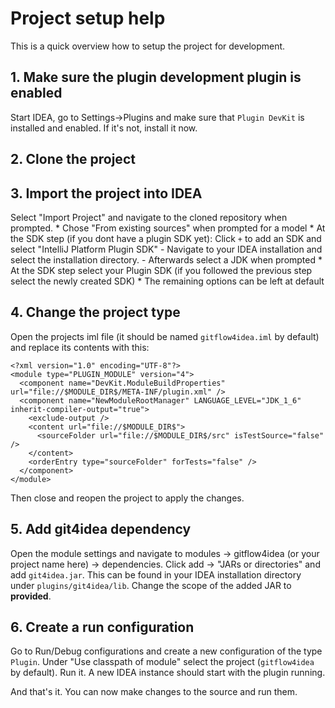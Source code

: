 # Project setup help

This is a quick overview how to setup the project for development.

## 1. Make sure the plugin development plugin is enabled  

Start IDEA, go to Settings->Plugins and make sure that `Plugin DevKit` is installed and enabled.
If it's not, install it now.

## 2. Clone the project

## 3. Import the project into IDEA 

Select "Import Project" and navigate to the cloned repository when prompted. 
	* Chose "From existing sources" when prompted for a model
	* At the SDK step (if you dont have a plugin SDK yet): Click `+` to add an SDK and select "IntelliJ Platform Plugin SDK"
		- Navigate to your IDEA installation and select the installation directory.
		- Afterwards select a JDK when prompted
	* At the SDK step select your Plugin SDK (if you followed the previous step select the newly created SDK)
    * The remaining options can be left at default
    
## 4. Change the project type

Open the projects iml file (it should be named `gitflow4idea.iml` by default) and replace its contents with this:

```
<?xml version="1.0" encoding="UTF-8"?>
<module type="PLUGIN_MODULE" version="4">
  <component name="DevKit.ModuleBuildProperties" url="file://$MODULE_DIR$/META-INF/plugin.xml" />
  <component name="NewModuleRootManager" LANGUAGE_LEVEL="JDK_1_6" inherit-compiler-output="true">
    <exclude-output />
    <content url="file://$MODULE_DIR$">
      <sourceFolder url="file://$MODULE_DIR$/src" isTestSource="false" />
    </content>
    <orderEntry type="sourceFolder" forTests="false" />
  </component>
</module>
```

Then close and reopen the project to apply the changes.

## 5. Add git4idea dependency

Open the module settings and navigate to modules -> gitflow4idea (or your project name here) -> dependencies. 
Click add -> "JARs or directories" and add `git4idea.jar`.
This can be found in your IDEA installation directory under `plugins/git4idea/lib`.
Change the scope of the added JAR to **provided**.

## 6. Create a run configuration

Go to Run/Debug configurations and create a new configuration of the type `Plugin`. Under "Use classpath of module" select the project (`gitflow4idea` by default).
Run it. A new IDEA instance should start with the plugin running. 

And that's it. You can now make changes to the source and run them.


